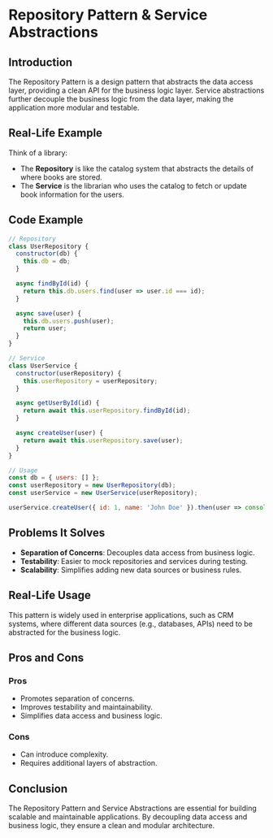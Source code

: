 # Repository Pattern & Service Abstractions

## Introduction
The Repository Pattern is a design pattern that abstracts the data access layer, providing a clean API for the business logic layer. Service abstractions further decouple the business logic from the data layer, making the application more modular and testable.

## Real-Life Example
Think of a library:
- The **Repository** is like the catalog system that abstracts the details of where books are stored.
- The **Service** is the librarian who uses the catalog to fetch or update book information for the users.

## Code Example
```javascript
// Repository
class UserRepository {
  constructor(db) {
    this.db = db;
  }

  async findById(id) {
    return this.db.users.find(user => user.id === id);
  }

  async save(user) {
    this.db.users.push(user);
    return user;
  }
}

// Service
class UserService {
  constructor(userRepository) {
    this.userRepository = userRepository;
  }

  async getUserById(id) {
    return await this.userRepository.findById(id);
  }

  async createUser(user) {
    return await this.userRepository.save(user);
  }
}

// Usage
const db = { users: [] };
const userRepository = new UserRepository(db);
const userService = new UserService(userRepository);

userService.createUser({ id: 1, name: 'John Doe' }).then(user => console.log(user));
```

## Problems It Solves
- **Separation of Concerns**: Decouples data access from business logic.
- **Testability**: Easier to mock repositories and services during testing.
- **Scalability**: Simplifies adding new data sources or business rules.

## Real-Life Usage
This pattern is widely used in enterprise applications, such as CRM systems, where different data sources (e.g., databases, APIs) need to be abstracted for the business logic.

## Pros and Cons
### Pros
- Promotes separation of concerns.
- Improves testability and maintainability.
- Simplifies data access and business logic.

### Cons
- Can introduce complexity.
- Requires additional layers of abstraction.

## Conclusion
The Repository Pattern and Service Abstractions are essential for building scalable and maintainable applications. By decoupling data access and business logic, they ensure a clean and modular architecture.
